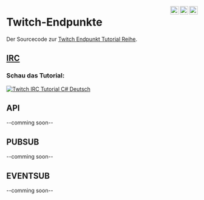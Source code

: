 [<img align="right" alt="P90Ez | Twitter" width="22px" src="https://cdn.jsdelivr.net/npm/simple-icons@v3/icons/twitter.svg" />](https://twitter.com/P90Eazy)
[<img align="right" alt="P90Ez | YouTube" width="22px" src="https://cdn.jsdelivr.net/npm/simple-icons@v3/icons/youtube.svg" />](https://p90ez.com/abop90code)
[<img align="right" alt="P90Ez | PayPal" width="22px" src="https://cdn.jsdelivr.net/npm/simple-icons@v3/icons/paypal.svg" />](https://paypal.me/p90ez)
# Twitch-Endpunkte

Der Sourcecode zur [Twitch Endpunkt Tutorial Reihe](https://p90ez.com/pl/twitchendpunkte).

## [IRC](https://github.com/P90Ez/Twitch-Endpunkte/tree/main/IRC)
### Schau das Tutorial:
[![Twitch IRC Tutorial C# Deutsch](https://yt-embed.herokuapp.com/embed?v=_hs0MF7MPAc)](https://www.youtube.com/watch?v=_hs0MF7MPAc)

## API
--comming soon--

## PUBSUB
--comming soon--

## EVENTSUB
--comming soon--

